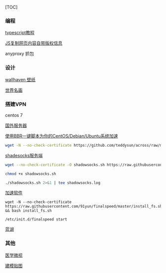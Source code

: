 [TOC]

### 编程

[typescript教程](https://ts.xcatliu.com)

[JS复制网页内容自带版权信息](https://blog.csdn.net/weixin_36065510/article/details/78829933)

anyproxy 抓包

### 设计

[wallhaven 壁纸](https://alpha.wallhaven.cc/)

[世界名画](https://www.artic.edu/collection)

### 搭建VPN

centos 7

[国外服务器](https://my.vultr.com)

[使用BBR一键脚本为你的CentOS/Debian/Ubuntu系统加速](https://blog.csdn.net/fang8682/article/details/77727472)

```bash
wget -N --no-check-certificate https://github.com/teddysun/across/raw/master/bbr.sh && chmod +x bbr.sh && bash bbr.sh
```

[shadesocks服务端](https://my.oschina.net/u/3707083/blog/1557639)

```bash
wget --no-check-certificate -O shadowsocks.sh https://raw.githubusercontent.com/teddysun/shadowsocks_install/master/shadowsocks.sh

chmod +x shadowsocks.sh

./shadowsocks.sh 2>&1 | tee shadowsocks.log
```

[加速软件](https://www.91yun.co/archives/2775)

```
wget -N --no-check-certificate https://raw.githubusercontent.com/91yun/finalspeed/master/install_fs.sh && bash install_fs.sh

/etc/init.d/finalspeed start
```

[蓝湖](https://lanhuapp.com/url/g3MWL-BwKLy)



### 其他

[医学微视](https://www.mvyxws.com/)

[建模贴图](https://texturehaven.com/textures/?c=wood&o=popular)